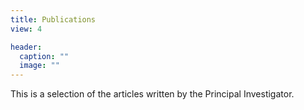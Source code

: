 ```yaml
---
title: Publications
view: 4

header:
  caption: ""
  image: ""
---
```

This is a selection of the articles written by the Principal Investigator.
